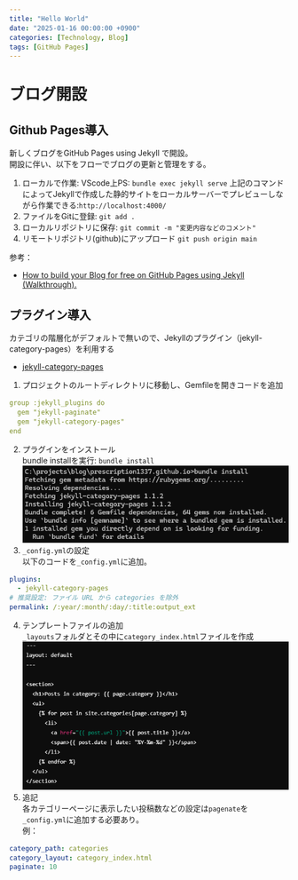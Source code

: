 ```yaml
---
title: "Hello World"
date: "2025-01-16 00:00:00 +0900"
categories: [Technology, Blog]
tags: [GitHub Pages]
---
```


# ブログ開設

## Github Pages導入

新しくブログをGitHub Pages using Jekyll で開設。  
開設に伴い、以下をフローでブログの更新と管理をする。  
1. ローカルで作業:
    VScode上PS: `bundle exec jekyll serve`
    上記のコマンドによってJekyllで作成した静的サイトをローカルサーバーでプレビューしながら作業できる:`http://localhost:4000/`
2. ファイルをGitに登録: `git add .`
3. ローカルリポジトリに保存: `git commit -m "変更内容などのコメント"`
4. リモートリポジトリ(github)にアップロード `git push origin main`

参考：
- [How to build your Blog for free on GitHub Pages using Jekyll (Walkthrough).](https://www.youtube.com/watch?v=m1RYsmOMPLs)

## プラグイン導入
カテゴリの階層化がデフォルトで無いので、Jekyllのプラグイン（jekyll-category-pages）を利用する
- [jekyll-category-pages](https://github.com/field-theory/jekyll-category-pages)

1. プロジェクトのルートディレクトリに移動し、Gemfileを開きコードを追加  
```yaml
group :jekyll_plugins do
  gem "jekyll-paginate"
  gem "jekyll-category-pages"
end
```
2. プラグインをインストール  
bundle installを実行: `bundle install`  
![Screenshot](assets/images/Screenshot_2025-01-16_135323.png)
3. `_config.yml`の設定  
以下のコードを`_config.yml`に追加。  
```yaml
plugins:
  - jekyll-category-pages
# 推奨設定: ファイル URL から categories を除外
permalink: /:year/:month/:day/:title:output_ext
```
4. テンプレートファイルの追加  
`_layouts`フォルダとその中に`category_index.html`ファイルを作成
![Screenshot](assets/images/Screenshot_2025-01-17_093140.png)  
5. 追記  
各カテゴリーページに表示したい投稿数などの設定は`pagenate`を`_config.yml`に追加する必要あり。  
例：  
```yaml
category_path: categories
category_layout: category_index.html
paginate: 10
```